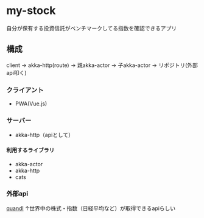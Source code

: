 # my-stock
自分が保有する投資信託がベンチマークしてる指数を確認できるアプリ

## 構成

client -> akka-http(route) -> 親akka-actor -> 子akka-actor -> リポジトリ(外部api叩く)

### クライアント
- PWA(Vue.js)

### サーバー
- akka-http（apiとして）

#### 利用するライブラリ
- akka-actor
- akka-http
- cats

### 外部api
[quandl](https://www.quandl.com/tools/full-list)
↑世界中の株式・指数（日経平均など）が取得できるapiらしい

